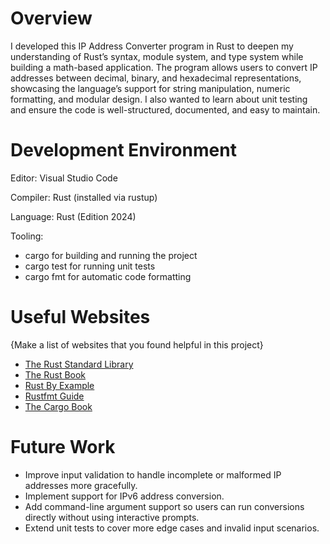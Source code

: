 # Overview

I developed this IP Address Converter program in Rust to deepen my understanding of Rust’s syntax, module system, and type system while building a math-based application. The program allows users to convert IP addresses between decimal, binary, and hexadecimal representations, showcasing the language’s support for string manipulation, numeric formatting, and modular design. I also wanted to learn about unit testing and ensure the code is well-structured, documented, and easy to maintain.


# Development Environment

Editor: Visual Studio Code

Compiler: Rust (installed via rustup)

Language: Rust (Edition 2024)

Tooling:
- cargo for building and running the project
- cargo test for running unit tests
- cargo fmt for automatic code formatting

# Useful Websites

{Make a list of websites that you found helpful in this project}

- [The Rust Standard Library](https://doc.rust-lang.org/std/)
- [The Rust Book](https://doc.rust-lang.org/book/)
- [Rust By Example](https://doc.rust-lang.org/rust-by-example/)
- [Rustfmt Guide](https://github.com/rust-lang/rustfmt)
- [The Cargo Book](https://doc.rust-lang.org/cargo/) 

# Future Work

- Improve input validation to handle incomplete or malformed IP addresses more gracefully.
- Implement support for IPv6 address conversion.
- Add command-line argument support so users can run conversions directly without using interactive prompts.
- Extend unit tests to cover more edge cases and invalid input scenarios.
